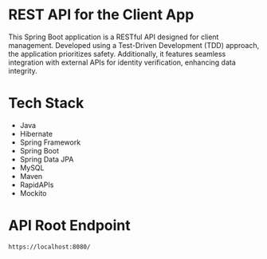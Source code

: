 
# REST API for the Client App

This Spring Boot application is a RESTful API designed for client management. Developed using a Test-Driven Development (TDD) approach, the application prioritizes safety. Additionally, it features seamless integration with external APIs for identity verification, enhancing data integrity.

# Tech Stack
- Java
- Hibernate
- Spring Framework
- Spring Boot
- Spring Data JPA
- MySQL
- Maven
- RapidAPIs
- Mockito

  
# API Root Endpoint
```
https://localhost:8080/
